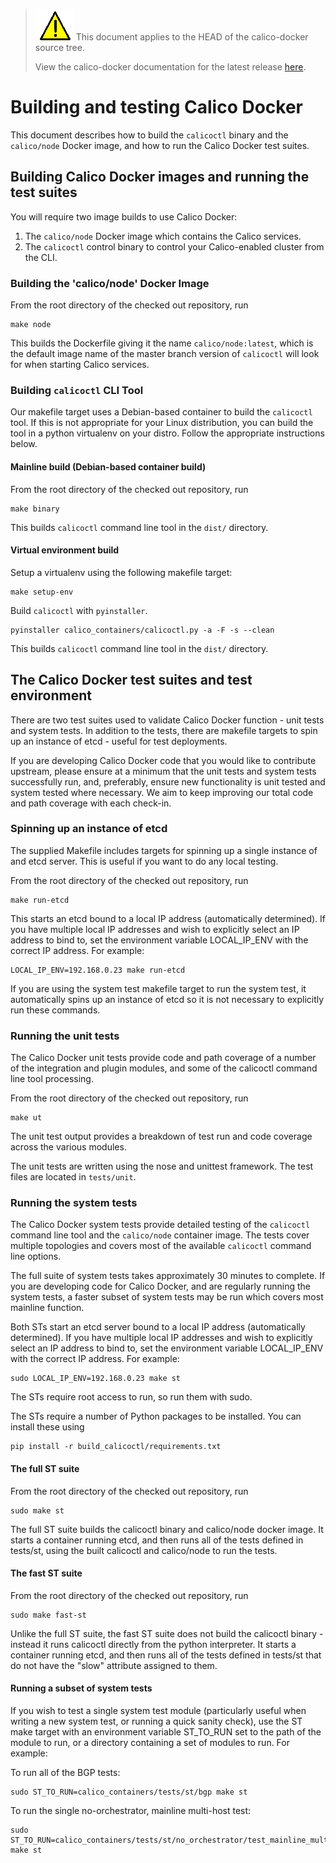 <!--- master only -->
> ![warning](images/warning.png) This document applies to the HEAD of the calico-docker source tree.
>
> View the calico-docker documentation for the latest release [here](https://github.com/projectcalico/calico-docker/blob/v0.9.0/README.md).
<!--- else
> You are viewing the calico-docker documentation for release **release**.
<!--- end of master only -->

# Building and testing Calico Docker

This document describes how to build the `calicoctl` binary and the `calico/node` Docker image, and how to run the Calico Docker test suites.


## Building Calico Docker images and running the test suites

You will require two image builds to use Calico Docker:
 1. The `calico/node` Docker image which contains the Calico services.
 2. The `calicoctl` control binary to control your Calico-enabled cluster from the CLI.

### Building the 'calico/node' Docker Image

From the root directory of the checked out repository, run

    make node

This builds the Dockerfile giving it the name `calico/node:latest`, which is the default image name 
of the master branch version of `calicoctl` will look for when starting Calico services.

### Building `calicoctl` CLI Tool

Our makefile target uses a Debian-based container to build the `calicoctl` tool.  If this is not appropriate
for your Linux distribution, you can build the tool in a python virtualenv on your distro.  Follow the appropriate
instructions below.

#### Mainline build (Debian-based container build)

From the root directory of the checked out repository, run

    make binary

This builds `calicoctl` command line tool in the `dist/` directory.

#### Virtual environment build

Setup a virtualenv using the following makefile target:

    make setup-env

Build `calicoctl` with `pyinstaller`.

    pyinstaller calico_containers/calicoctl.py -a -F -s --clean

This builds `calicoctl` command line tool in the `dist/` directory.


## The Calico Docker test suites and test environment

There are two test suites used to validate Calico Docker function - unit tests and system tests.  In addition to the
tests, there are makefile targets to spin up an instance of etcd  - useful for test deployments.

If you are developing Calico Docker code that you would like to contribute upstream, please ensure at a minimum that
the unit tests and system tests successfully run, and, preferably, ensure new functionality is unit tested and system
tested where necessary.  We aim to keep improving our total code and path coverage with each check-in.

### Spinning up an instance of etcd

The supplied Makefile includes targets for spinning up a single instance of and etcd server.  This
is useful if you want to do any local testing.

From the root directory of the checked out repository, run

    make run-etcd


This starts an etcd bound to a local IP address (automatically determined).  If you have multiple local IP
addresses and wish to explicitly select an IP address to bind to, set the environment variable LOCAL_IP_ENV with the
correct IP address.  For example:

    LOCAL_IP_ENV=192.168.0.23 make run-etcd

If you are using the system test makefile target to run the system test, it automatically spins up an instance of 
etcd so it is not necessary to explicitly run these commands.

### Running the unit tests

The Calico Docker unit tests provide code and path coverage of a number of the integration
and plugin modules, and some of the calicoctl command line tool processing.

From the root directory of the checked out repository, run

    make ut

The unit test output provides a breakdown of test run and code coverage across the various modules.

The unit tests are written using the nose and unittest framework.  The test files are located in ```tests/unit```.

### Running the system tests

The Calico Docker system tests provide detailed testing of the `calicoctl` command line tool and the `calico/node`
container image.  The tests cover multiple topologies and covers most of the available `calicoctl` command line
options.

The full suite of system tests takes approximately 30 minutes to complete.  If you are developing code for Calico
Docker, and are regularly running the system tests, a faster subset of system tests may be run which covers most
mainline function.

Both STs start an etcd server bound to a local IP address (automatically determined).  If you have
multiple local IP addresses and wish to explicitly select an IP address to bind to, set the environment variable
LOCAL_IP_ENV with the correct IP address.  For example:

    sudo LOCAL_IP_ENV=192.168.0.23 make st

The STs require root access to run, so run them with sudo.

The STs require a number of Python packages to be installed.  You can install these using

    pip install -r build_calicoctl/requirements.txt

#### The full ST suite

From the root directory of the checked out repository, run

    sudo make st

The full ST suite builds the calicoctl binary and calico/node docker image.  It starts a container running etcd, and then runs all of the tests defined in tests/st, using the built calicoctl and calico/node to run the tests.

#### The fast ST suite

From the root directory of the checked out repository, run

    sudo make fast-st

Unlike the full ST suite, the fast ST suite does not build the calicoctl binary - instead it runs calicoctl directly
from the python interpreter.  It starts a container running etcd, and then runs all of the tests defined in
tests/st that do not have the "slow" attribute assigned to them.

#### Running a subset of system tests

If you wish to test a single system test module (particularly useful when writing a new system test, or running a
quick sanity check), use the ST make target with an environment variable ST_TO_RUN set to the path of the module
to run, or a directory containing a set of modules to run.  For example:

To run all of the BGP tests:

    sudo ST_TO_RUN=calico_containers/tests/st/bgp make st

To run the single no-orchestrator, mainline multi-host test:

    sudo ST_TO_RUN=calico_containers/tests/st/no_orchestrator/test_mainline_multi_host.py make st

